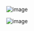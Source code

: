 ![image](https://user-images.githubusercontent.com/46538211/216284928-3d32850e-b6ee-4f86-8c9e-6551355763ba.png)

![image](https://user-images.githubusercontent.com/46538211/216285013-29acad5a-4c12-4df6-ac94-b1a261a6001b.png)
